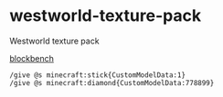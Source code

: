 # westworld-texture-pack
Westworld texture pack

[blockbench](https://web.blockbench.net/)
```shell
/give @s minecraft:stick{CustomModelData:1}
/give @s minecraft:diamond{CustomModelData:778899}
```
